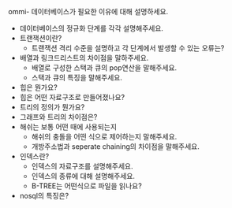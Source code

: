 ommi- 데이터베이스가 필요한 이유에 대해 설명하세요.
- 데이터베이스의 정규화 단계를 각각 설명해주세요.
- 트랜잭션이란?
    - 트랜잭션 격리 수준을 설명하고 각 단계에서 발생할 수 있는 오류는?
- 배열과 링크드리스트의 차이점을 말하주세요.
    - 배열로 구성한 스택과 큐의 pop연산을 말해주세요.
    - 스택과 큐의 특징을 말해주세요.
- 힙은 뭔가요?
- 힙은 어떤 자료구조로 만들어졌나요?
- 트리의 정의가 뭔가요?
- 그래프와 트리의 차이점은?
- 해쉬는 보통 어떤 때에 사용되는지
    - 해쉬의 충돌을 어떤 식으로 제어하는지 말해주세요.
    - 개방주소법과 seperate chaining의 차이점을 말해주세요.
- 인덱스란?
   - 인덱스의 자료구조를 설명해주세요.
   - 인덱스의 종류에 대해 설명해주세요.
   - B-TREE는 어떤식으로 파일을 읽나요?
- nosql의 특징은?

